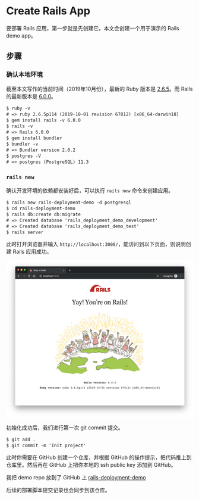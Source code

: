 # Create Rails App

要部署 Rails 应用，第一步就是先创建它。本文会创建一个用于演示的 Rails demo app。

## 步骤

### 确认本地环境

截至本文写作的当前时间（2019年10月份），最新的 Ruby 版本是 [2.6.5](https://www.ruby-lang.org/en/news/2019/10/01/ruby-2-6-5-released/)。而 Rails 的最新版本是 [6.0.0](https://weblog.rubyonrails.org/2019/8/15/Rails-6-0-final-release/)。

```
$ ruby -v
# => ruby 2.6.5p114 (2019-10-01 revision 67812) [x86_64-darwin18]
$ gem install rails -v 6.0.0
$ rails -v
# => Rails 6.0.0
$ gem install bundler
$ bundler -v
# => Bundler version 2.0.2
$ postgres -V
# => postgres (PostgreSQL) 11.3
```

### `rails new`

确认开发环境的依赖都安装好后，可以执行 `rails new` 命令来创建应用。

```
$ rails new rails-deployment-demo -d postgresql
$ cd rails-deployment-demo
$ rails db:create db:migrate
# => Created database 'rails_deployment_demo_development'
# => Created database 'rails_deployment_demo_test'
$ rails server
```

此时打开浏览器并输入 `http://localhost:3000/`，能访问到以下页面，则说明创建 Rails 应用成功。

![Rails default homepage](images/rails-default-homepage.png)

初始化成功后，我们进行第一次 git commit 提交。

```
$ git add .
$ git commit -m 'Init project'
```

此时你需要在 GitHub 创建一个仓库，并根据 GitHub 的操作提示，把代码推上到仓库里。然后再在 GitHub 上把你本地的 ssh public key 添加到 GitHub。

我把 demo repo 放到了 GitHub 上 [rails-deployment-demo](https://github.com/zhaqiang/rails-deployment-demo)

后续的部署脚本提交记录也会同步到该仓库。
